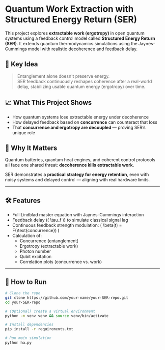 # Quantum Work Extraction with Structured Energy Return (SER)

This project explores **extractable work (ergotropy)** in open quantum systems using a feedback control model called **Structured Energy Return (SER)**. It extends quantum thermodynamics simulations using the Jaynes-Cummings model with realistic decoherence and feedback delay.

## 🔬 Key Idea

> Entanglement alone doesn't preserve energy.  
> SER feedback continuously reshapes coherence after a real-world delay, stabilizing usable quantum energy (ergotropy) over time.

## 📈 What This Project Shows

- How quantum systems lose extractable energy under decoherence
- How delayed feedback based on **concurrence** can counteract that loss
- That **concurrence and ergotropy are decoupled** — proving SER’s unique role

## 🧠 Why It Matters

Quantum batteries, quantum heat engines, and coherent control protocols all face one shared threat: **decoherence kills extractable work**.

SER demonstrates a **practical strategy for energy retention**, even with noisy systems and delayed control — aligning with real hardware limits.

---

## 🛠️ Features

- Full Lindblad master equation with Jaynes-Cummings interaction
- Feedback delay (\( \tau_f \)) to simulate classical signal lag
- Continuous feedback strength modulation: \( \beta(t) = F(\text{concurrence}) \)
- Calculation of:
  - Concurrence (entanglement)
  - Ergotropy (extractable work)
  - Photon number
  - Qubit excitation
  - Correlation plots (concurrence vs. work)

---

## 🚀 How to Run

```bash
# Clone the repo
git clone https://github.com/your-name/your-SER-repo.git
cd your-SER-repo

# (Optional) create a virtual environment
python -m venv venv && source venv/bin/activate

# Install dependencies
pip install -r requirements.txt

# Run main simulation
python ha.py
